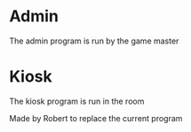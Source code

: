# Admin
The admin program is run by the game master

# Kiosk
The kiosk program is run in the room


Made by Robert to replace the current program
